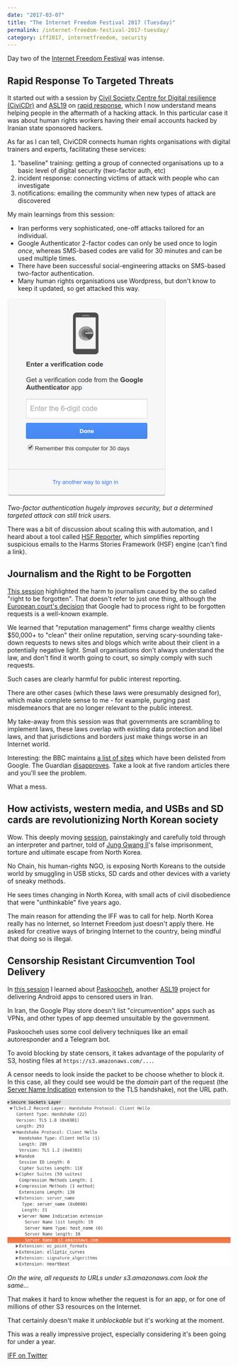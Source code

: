 ```yaml
---
date: "2017-03-07"
title: "The Internet Freedom Festival 2017 (Tuesday)"
permalink: /internet-freedom-festival-2017-tuesday/
category: iff2017, internetfreedom, security
---
```


Day two of the [Internet Freedom Festival][iff] was intense.

## Rapid Response To Targeted Threats

It started out with a session by [Civil Society Centre for Digital resilience (CiviCDr)][civicdr] and [ASL19][asl19] on [rapid response][rapid-response-session], which I now understand means helping people in the aftermath of a hacking attack. In this particular case it was about human rights workers having their email accounts hacked by Iranian state sponsored hackers.

[asl19]: https://asl19.org/en/
[civicdr]: https://civicdr.org/

As far as I can tell, CiviCDR connects human rights organisations with digital trainers and experts, facilitating these services:

1. "baseline" training: getting a group of connected organisations up to a basic level of digital security (two-factor auth, etc)
2. incident response: connecting victims of attack with people who can investigate
3. notifications: emailing the community when new types of attack are discovered

My main learnings from this session:

- Iran performs very sophisticated, one-off attacks tailored for an individual.
- Google Authenticator 2-factor codes can only be used once to login *once*, whereas SMS-based codes are valid for 30 minutes and can be used multiple times.
- There have been successful social-engineering attacks on SMS-based two-factor authentication.
- Many human rights organisations use Wordpress, but don't know to keep it updated, so get attacked this way.

![Two-factor authentication login screen](/img/two-factor-authentication-screen.png)

*Two-factor authentication hugely improves security, but a determined targeted attack can still trick users.*

There was a bit of discussion about scaling this with automation, and I heard about a tool called [HSF Reporter][hsf-reporter], which simplifies reporting suspicious emails to the Harms Stories Framework (HSF) engine (can't find a link).

## Journalism and the Right to be Forgotten

[This session][right-to-be-forgotten-session] highlighted the harm to journalism caused by the so called "right to be forgotten". That doesn't refer to just one thing, although the [European court's decision][eu-court-right-to-be-forgotten-decision] that Google had to process right to be forgotten requests is a well-known example.

We learned that "reputation management" firms charge wealthy clients $50,000+ to "clean" their online reputation, serving scary-sounding take-down requests to news sites and blogs which write about their client in a potentially negative light. Small organisations don't always understand the law, and don't find it worth going to court, so simply comply with such requests.

Such cases are clearly harmful for public interest reporting.

There are other cases (which these laws were presumably designed for), which make complete sense to me - for example, purging past misdemeanors that are no longer relevant to the public interest.

My take-away from this session was that governments are scrambling to implement laws, these laws overlap with existing data protection and libel laws, and that jurisdictions and borders just make things worse in an Internet world.

Interesting: the BBC maintains [a list of sites][bbc-list-of-sites] which have been delisted from Google. The Guardian [disapproves][guardian-bbc-disapproval]. Take a look at five random articles there and you'll see the problem.

What a mess.

## How activists, western media, and USBs and SD cards are revolutionizing North Korean society

Wow. This deeply moving [session][north-korea-session], painstakingly and carefully told through an interpreter and partner, told of [Jung Gwang Il][jung-gwang-il]'s false imprisonment, torture and ultimate escape from North Korea.

No Chain, his human-rights NGO, is exposing North Koreans to the outside world by smuggling in USB sticks, SD cards and other devices with a variety of sneaky methods.

He sees times changing in North Korea, with small acts of civil disobedience that were "unthinkable" five years ago.

The main reason for attending the IFF was to call for help. North Korea really has no Internet, so Internet Freedom just doesn't apply there. He asked for creative ways of bringing Internet to the country, being mindful that doing so is illegal.

## Censorship Resistant Circumvention Tool Delivery

In [this session][censorship-resistant-app-store-session] I learned about [Paskoocheh][paskoocheh], another [ASL19][asl19] project for delivering Android apps to censored users in Iran.

In Iran, the Google Play store doesn't list "circumvention" apps such as VPNs, and other types of app deemed unsuitable by the government.

Paskoocheh uses some cool delivery techniques like an email autoresponder and a Telegram bot.

To avoid blocking by state censors, it takes advantage of the popularity of S3, hosting files at `https://s3.amazonaws.com/...`.

A censor needs to look inside the packet to be choose whether to block it. In this case, all they could see would be the *domain* part of the request (the [Server Name Indication][sni] extension to the TLS handshake), not the URL path.

![SSL/TLS Server Name Extension packet showing s3.amazonaws.com](/img/wireshark-ssl-sni.png)

*On the wire, all requests to URLs under s3.amazonaws.com look the same...*

That makes it hard to know whether the request is for an app, or for one of millions of other S3 resources on the Internet.

That certainly doesn't make it *unblockable* but it's working at the moment.

This was a really impressive project, especially considering it's been going for under a year.


[IFF on Twitter][iff-twitter]


[rapid-response-session]: https://internetfreedomfestival.org/wiki/index.php/Rapid_Response_To_Targeted_Threats:_CiviCDR_Case_Study
[hsf-reporter]: https://github.com/epiraces/hsf-reporter-chrome
[right-to-be-forgotten-session]: https://internetfreedomfestival.org/wiki/index.php/Journalism_and_the_Right_to_be_Forgotten
[eu-court-right-to-be-forgotten-decision]: https://en.wikipedia.org/wiki/Right_to_be_forgotten#European_Union
[bbc-list-of-sites]: http://www.bbc.co.uk/blogs/internet/entries/1d765aa8-600b-4f32-b110-d02fbf7fd379
[guardian-bbc-disapproval]: https://www.theguardian.com/technology/2015/jul/01/bbc-wrong-right-to-be-forgotten
[north-korea-session]: https://internetfreedomfestival.org/wiki/index.php/How_activists,_western_media,_and_USBs_and_SD_cards_are_revolutionizing_North_Korean_society.
[jung-gwang-il]: https://en.wikipedia.org/wiki/Jeong_Kwang-il
[censorship-resistant-app-store-session]: https://internetfreedomfestival.org/wiki/index.php/Censorship-resistant_circumvention_tool_delivery
[paskoocheh]: https://paskoocheh.com/
[sni]: https://tools.ietf.org/html/rfc6066#section-3
[iff]: https://internetfreedomfestival.org/
[tor-project]: https://torproject.org
[gocardless]: https://gocardless.com
[iff-twitter]: https://twitter.com/internetff
[paul-twitter]: https://twitter.com/fawkesley
